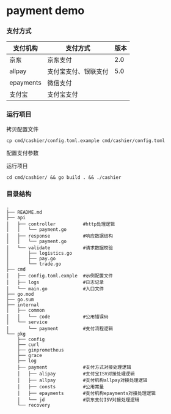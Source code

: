 # payment demo

### 支付方式
|支付机构|支付方式|版本|
|---|---|---|
|京东|京东支付|2.0|
|allpay|支付宝支付、银联支付|5.0|
|epayments|微信支付||
|支付宝|支付宝支付||

### 运行项目

拷贝配置文件
```
cp cmd/cashier/config.toml.example cmd/cashier/config.toml
```
配置支付参数 

运行项目
```
cd cmd/cashier/ && go build . && ./cashier
```

### 目录结构
```
.
├── README.md
├── api
│   ├── controller          #http处理逻辑
│   │   └── payment.go
│   ├── response            #响应数据结构
│   │   └── payment.go
│   └── validate            #请求数据校验
│       ├── logistics.go
│       ├── pay.go
│       └── trade.go
├── cmd
│   ├── config.toml.exmple  #示例配置文件
│   ├── logs                #日志记录
│   └── main.go             #入口文件
├── go.mod
├── go.sum
├── internal
│   ├── common
│   │   └── code            #公用错误码
│   └── service
│       └── payment         #支付流程逻辑
└── pkg
    ├── config              
    ├── curl
    ├── ginprometheus
    ├── grace
    ├── log
    ├── payment             #支付方式对接处理逻辑
    │   ├── alipay          #支付宝ISV对接处理逻辑
    │   ├── allpay          #支付机构allpay对接处理逻辑
    │   ├── consts          #公用常量
    │   ├── epayments       #支付机构epayments对接处理逻辑
    │   └── jd              #京东支付ISV对接处理逻辑
    └── recovery
```